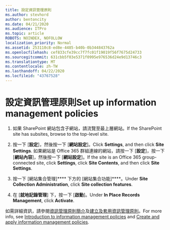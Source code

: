 ```yaml
---
title: 設定資訊管理原則
ms.author: stevhord
author: bentoncity
ms.date: 04/21/2020
ms.audience: ITPro
ms.topic: article
ROBOTS: NOINDEX, NOFOLLOW
localization_priority: Normal
ms.assetid: 253110c8-ed8e-4485-b40b-0b344843762a
ms.openlocfilehash: cef833cfe39cc7f7fc01f19019f56f7675d24733
ms.sourcegitcommit: 631cbb5f03e5371f0995e976536d24e9d13746c3
ms.translationtype: MT
ms.contentlocale: zh-TW
ms.lasthandoff: 04/22/2020
ms.locfileid: "43767528"
---
```

# <a name="set-up-information-management-policies"></a><span data-ttu-id="fc207-102">設定資訊管理原則</span><span class="sxs-lookup"><span data-stu-id="fc207-102">Set up information management policies</span></span>

1. <span data-ttu-id="fc207-103">如果 SharePoint 網站包含子網站，請流覽至最上層網站。</span><span class="sxs-lookup"><span data-stu-id="fc207-103">If the SharePoint site has subsites, browse to the top-level site.</span></span>
    
2. <span data-ttu-id="fc207-104">按一下 [**設定**]，然後按一下 [**網站設定**]。</span><span class="sxs-lookup"><span data-stu-id="fc207-104">Click **Settings**, and then click **Site Settings**.</span></span> <span data-ttu-id="fc207-105">如果網站是 Office 365 群組連線的網站，請按一下 [**設定**]，按一下 [**網站內容**]，然後按一下 [**網站設定**]。</span><span class="sxs-lookup"><span data-stu-id="fc207-105">If the site is an Office 365 group-connected site, click **Settings**, click **Site Contents**, and then click **Site Settings**.</span></span>
    
3. <span data-ttu-id="fc207-106">按一下 [網站集合管理]\*\*\*\* 下方的 [網站集合功能]\*\*\*\*。</span><span class="sxs-lookup"><span data-stu-id="fc207-106">Under **Site Collection Administration**, click **Site collection features**.</span></span>
    
4. <span data-ttu-id="fc207-107">在 [**就地記錄管理**] 下，按一下 [**啟動**]。</span><span class="sxs-lookup"><span data-stu-id="fc207-107">Under **In Place Records Management**, click **Activate**.</span></span>
    
<span data-ttu-id="fc207-108">如需詳細資訊，請參閱[資訊管理原則簡介](https://go.microsoft.com/fwlink/?linkid=404239)及[建立及套用資訊管理原則](https://go.microsoft.com/fwlink/?linkid=2003916)。</span><span class="sxs-lookup"><span data-stu-id="fc207-108">For more info, see [Introduction to information management policies](https://go.microsoft.com/fwlink/?linkid=404239) and [Create and apply information management policies](https://go.microsoft.com/fwlink/?linkid=2003916).</span></span>
  

